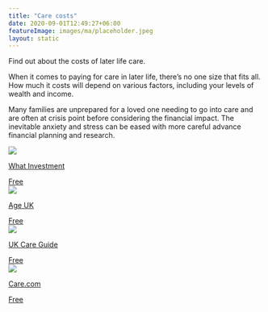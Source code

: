```yaml
---
title: "Care costs"
date: 2020-09-01T12:49:27+06:00
featureImage: images/ma/placeholder.jpeg
layout: static
---
```


Find out about the costs of later life care.

When it comes to paying for care in later life, there’s no one size that fits all. How much it costs will depend on various factors, including your levels of wealth and income.

Many families are unprepared for a loved one needing to go into care and are often at crisis point before considering the financial impact. The inevitable anxiety and stress can be eased with more careful advance financial planning and research.

<a class="ma-link" href="https://www.whatinvestment.co.uk/the-cost-of-care-in-later-life-2621038/"><div class="ma-card ma-card-Wealth"><div class="ma-icon"><img src ="/images/Icon-check - wealth - opacity.svg"/></div><div class="ma-name"><p>What Investment</p></div><div class="ma-paid-text"><span>Free</span></div></div></a><a class="ma-link" href="https://www.ageuk.org.uk/information-advice/care/paying-for-care/"><div class="ma-card ma-card-Wealth"><div class="ma-icon"><img src ="/images/Icon-check - wealth - opacity.svg"/></div><div class="ma-name"><p>Age UK</p></div><div class="ma-paid-text"><span>Free</span></div></div></a><a class="ma-link" href="https://ukcareguide.co.uk/paying-for-care/"><div class="ma-card ma-card-Wealth"><div class="ma-icon"><img src ="/images/Icon-check - wealth - opacity.svg"/></div><div class="ma-name"><p>UK Care Guide</p></div><div class="ma-paid-text"><span>Free</span></div></div></a><a class="ma-link" href="https://www.awin1.com/cread.php?awinmid=45671&awinaffid=1198638&ued=https%3A%2F%2Fwww.care.com%2Fen-gb%2F%3Frx%3DAffiliate%7CAwin%7CSeeker%7CALL%7C%21%21%21id%21%21%21"><div class="ma-card ma-card-Wealth"><div class="ma-icon"><img src ="/images/Icon-check - wealth - opacity.svg"/></div><div class="ma-name"><p>Care.com</p></div><div class="ma-paid-text"><span>Free</span></div></div></a>  

<br/><br/>






